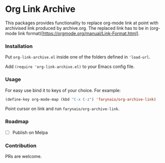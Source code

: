 # Org Link Archive

This packages provides functionality to replace org-mode link at point with archivised link produced by archive.org. The replaced link has to be in (org-mode link format)[https://orgmode.org/manual/Link-Format.html].

### Installation

Put `org-link-archive.el` inside one of the folders defined in `'load-url`.

Add `(require 'org-link-archive.el)` to your Emacs config file.

### Usage

For easy use bind it to keys of your choice. For example:

``` lisp
(define-key org-mode-map (kbd "C-x C-z") 'farynaio/org-archive-link)
```

Point cursor on link and run `farynaio/org-archive-link`.

### Roadmap

- [ ] Publish on Melpa

### Contribution

PRs are welcome.
